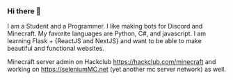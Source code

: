 ### Hi there 👋

I am a Student and a Programmer. I like making bots for Discord and Minecraft. My favorite languages are Python, C#, and javascript.
I am learning Flask + {ReactJS and NextJS} and want to be able to make beautiful and functional websites.

Minecraft server admin on Hackclub https://hackclub.com/minecraft and working on https://seleniumMC.net (yet another mc server network) as well.


